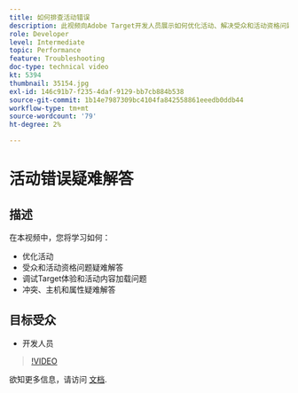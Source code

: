 ```yaml
---
title: 如何排查活动错误
description: 此视频向Adobe Target开发人员展示如何优化活动、解决受众和活动资格问题、调试Target体验和活动内容加载问题，以及解决冲突、主机和属性问题。
role: Developer
level: Intermediate
topic: Performance
feature: Troubleshooting
doc-type: technical video
kt: 5394
thumbnail: 35154.jpg
exl-id: 146c91b7-f235-4daf-9129-bb7cb884b538
source-git-commit: 1b14e7987309bc4104fa842558861eeedb0ddb44
workflow-type: tm+mt
source-wordcount: '79'
ht-degree: 2%

---
```


# 活动错误疑难解答

## 描述

在本视频中，您将学习如何：

* 优化活动
* 受众和活动资格问题疑难解答
* 调试Target体验和活动内容加载问题
* 冲突、主机和属性疑难解答

## 目标受众

* 开发人员

>[!VIDEO](https://video.tv.adobe.com/v/35154/?quality=12)

欲知更多信息，请访问 [文档](https://experienceleague.adobe.com/docs/target/using/troubleshoot/troubleshooting-target.html?lang=en).
